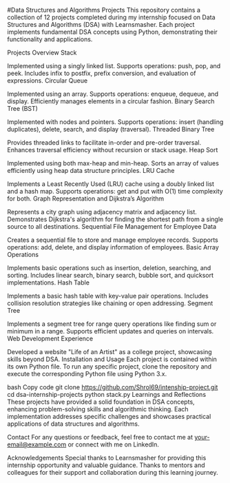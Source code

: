#Data Structures and Algorithms Projects
This repository contains a collection of 12 projects completed during my internship focused on Data Structures and Algorithms (DSA) with Learnsmasher. Each project implements fundamental DSA concepts using Python, demonstrating their functionality and applications.

Projects Overview
Stack

Implemented using a singly linked list.
Supports operations: push, pop, and peek.
Includes infix to postfix, prefix conversion, and evaluation of expressions.
Circular Queue

Implemented using an array.
Supports operations: enqueue, dequeue, and display.
Efficiently manages elements in a circular fashion.
Binary Search Tree (BST)

Implemented with nodes and pointers.
Supports operations: insert (handling duplicates), delete, search, and display (traversal).
Threaded Binary Tree

Provides threaded links to facilitate in-order and pre-order traversal.
Enhances traversal efficiency without recursion or stack usage.
Heap Sort

Implemented using both max-heap and min-heap.
Sorts an array of values efficiently using heap data structure principles.
LRU Cache

Implements a Least Recently Used (LRU) cache using a doubly linked list and a hash map.
Supports operations: get and put with O(1) time complexity for both.
Graph Representation and Dijkstra’s Algorithm

Represents a city graph using adjacency matrix and adjacency list.
Demonstrates Dijkstra's algorithm for finding the shortest path from a single source to all destinations.
Sequential File Management for Employee Data

Creates a sequential file to store and manage employee records.
Supports operations: add, delete, and display information of employees.
Basic Array Operations

Implements basic operations such as insertion, deletion, searching, and sorting.
Includes linear search, binary search, bubble sort, and quicksort implementations.
Hash Table

Implements a basic hash table with key-value pair operations.
Includes collision resolution strategies like chaining or open addressing.
Segment Tree

Implements a segment tree for range query operations like finding sum or minimum in a range.
Supports efficient updates and queries on intervals.
Web Development Experience

Developed a website "Life of an Artist" as a college project, showcasing skills beyond DSA.
Installation and Usage
Each project is contained within its own Python file. To run any specific project, clone the repository and execute the corresponding Python file using Python 3.x.

bash
Copy code
git clone https://github.com/Shrol69/intenship-project.git
cd dsa-internship-projects
python stack.py 
Learnings and Reflections
These projects have provided a solid foundation in DSA concepts, enhancing problem-solving skills and algorithmic thinking. Each implementation addresses specific challenges and showcases practical applications of data structures and algorithms.

Contact
For any questions or feedback, feel free to contact me at your-email@example.com or connect with me on LinkedIn.

Acknowledgements
Special thanks to Learnsmasher for providing this internship opportunity and valuable guidance.
Thanks to mentors and colleagues for their support and collaboration during this learning journey.
 
